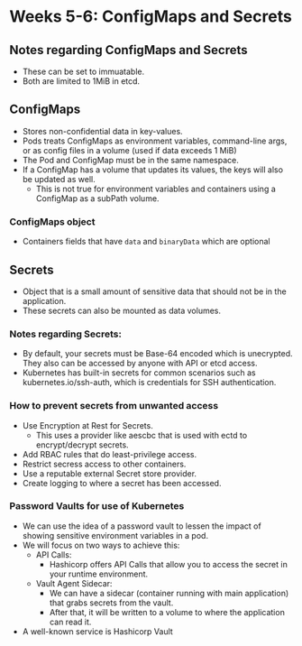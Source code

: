 # Weeks 5-6: **ConfigMaps and Secrets**

## Notes regarding ConfigMaps and Secrets

* These can be set to immuatable.
* Both are limited to 1MiB in etcd.

## ConfigMaps

* Stores non-confidential data in key-values.
* Pods treats ConfigMaps as environment variables, command-line args, or as config files in a volume (used if data exceeds 1 MiB)
* The Pod and ConfigMap must be in the same namespace.
* If a ConfigMap has a volume that updates its values, the keys will also be updated as well.
  * This is not true for environment variables and containers using a ConfigMap as a subPath volume.

### ConfigMaps object

* Containers fields that have ``data`` and ``binaryData`` which are optional

## Secrets

* Object that is a small amount of sensitive data that should not be in the application.
* These secrets can also be mounted as data volumes.

### Notes regarding Secrets:

* By default, your secrets must be Base-64 encoded which is unecrypted. They also can be accessed by anyone with API or etcd access.
* Kubernetes has built-in secrets for common scenarios such as kubernetes.io/ssh-auth, which is credentials for SSH authentication.

### How to prevent secrets from unwanted access

* Use Encryption at Rest for Secrets.
  * This uses a provider like aescbc that is used with ectd to encrypt/decrypt secrets.
* Add RBAC rules that do least-privilege access.
* Restrict secress access to other containers.
* Use a reputable external Secret store provider.
* Create logging to where a secret has been accessed.

### Password Vaults for use of Kubernetes
* We can use the idea of a password vault to lessen the impact of showing sensitive environment variables in a pod.
* We will focus on two ways to achieve this:
  * API Calls:
    * Hashicorp offers API Calls that allow you to access the secret in your runtime environment.
  * Vault Agent Sidecar:
    * We can have a sidecar (container running with main application) that grabs secrets from the vault.
    * After that, it will be written to a volume to where the application can read it.
* A well-known service is Hashicorp Vault